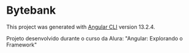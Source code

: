 # Bytebank

This project was generated with [Angular CLI](https://github.com/angular/angular-cli) version 13.2.4.

Projeto desenvolvido durante o curso da Alura: "Angular: Explorando o Framework"
